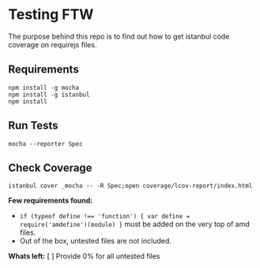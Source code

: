 # Testing FTW

The purpose behind this repo is to find out how to get istanbul code coverage on requirejs files.

## Requirements

```
npm install -g mocha
npm install -g istanbul
npm install
```

## Run Tests

```
mocha --reporter Spec
```

## Check Coverage

```
istanbul cover _mocha -- -R Spec;open coverage/lcov-report/index.html
```

**Few requirements found:**
* `if (typeof define !== 'function') { var define = require('amdefine')(module) }` must be added on the very top of amd files.
* Out of the box, untested files are not included.

**Whats left:**
[ ] Provide 0% for all untested files